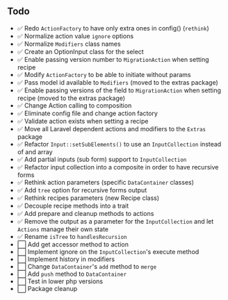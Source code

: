 ## Todo

- ✅ Redo `ActionFactory` to have only extra ones in config() (`rethink`)
- ✅ Normalize action value `ignore` options
- ✅ Normalize `Modifiers` class names
- ✅ Create an OptionInput class for the select
- ✅ Enable passing version number to `MigrationAction` when setting recipe
- ✅ Modify `ActionFactory` to be able to initiate without params
- ✅ Pass model id available to `Modifiers` (moved to the extras package)
- ✅ Enable passing versions of the field to `MigrationAction` when setting recipe (moved to the extras package)
- ✅ Change Action calling to composition
- ✅ Eliminate config file and change action factory
- ✅ Validate action exists when setting a recipe
- ✅ Move all Laravel dependent actions and modifiers to the `Extras` package
- ✅ Refactor `Input::setSubElements()` to use an `InputCollection` instead of and array
- ✅ Add partial inputs (sub form) support to `InputCollection`
- ✅ Refactor input collection into a composite in order to have recursive forms
- ✅ Rethink action parameters (specific `DataContainer` classes)
- ✅ Add `tree` option for recursive forms output
- ✅ Rethink recipes parameters (new Recipe class)
- ✅ Decouple recipe methods into a trait
- ✅ Add prepare and cleanup methods to actions
- ✅ Remove the output as a parameter for the `InputCollection` and let `Actions` manage their own state
- ✅ Rename `isTree` to `handlesRecursion`
- ⬜️ Add get accessor method to action
- ⬜️ Implement ignore on the `InputCollection`'s execute method
- ⬜️ Implement history in modifiers
- ⬜️ Change `DataContainer`'s `add` method to `merge`
- ⬜️ Add `push` method to `DataContainer`
- ⬜️ Test in lower php versions
- ⬜️ Package cleanup
